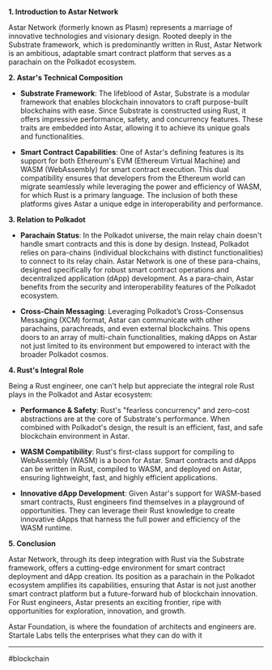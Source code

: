 **1. Introduction to Astar Network**

Astar Network (formerly known as Plasm) represents a marriage of innovative technologies and visionary design. Rooted deeply in the Substrate framework, which is predominantly written in Rust, Astar Network is an ambitious, adaptable smart contract platform that serves as a parachain on the Polkadot ecosystem.

**2. Astar's Technical Composition**

- **Substrate Framework**: The lifeblood of Astar, Substrate is a modular framework that enables blockchain innovators to craft purpose-built blockchains with ease. Since Substrate is constructed using Rust, it offers impressive performance, safety, and concurrency features. These traits are embedded into Astar, allowing it to achieve its unique goals and functionalities.
    
- **Smart Contract Capabilities**: One of Astar's defining features is its support for both Ethereum's EVM (Ethereum Virtual Machine) and WASM (WebAssembly) for smart contract execution. This dual compatibility ensures that developers from the Ethereum world can migrate seamlessly while leveraging the power and efficiency of WASM, for which Rust is a primary language. The inclusion of both these platforms gives Astar a unique edge in interoperability and performance.
    

**3. Relation to Polkadot**

- **Parachain Status**: In the Polkadot universe, the main relay chain doesn't handle smart contracts and this is done by design. Instead, Polkadot relies on para-chains (individual blockchains with distinct functionalities) to connect to its relay chain. Astar Network is one of these para-chains, designed specifically for robust smart contract operations and decentralized application (dApp) development. As a para-chain, Astar benefits from the security and interoperability features of the Polkadot ecosystem.
    
- **Cross-Chain Messaging**: Leveraging Polkadot’s Cross-Consensus Messaging (XCM) format, Astar can communicate with other parachains, parachreads, and even external blockchains. This opens doors to an array of multi-chain functionalities, making dApps on Astar not just limited to its environment but empowered to interact with the broader Polkadot cosmos.
    

**4. Rust's Integral Role**

Being a Rust engineer, one can't help but appreciate the integral role Rust plays in the Polkadot and Astar ecosystem:

- **Performance & Safety**: Rust's "fearless concurrency" and zero-cost abstractions are at the core of Substrate's performance. When combined with Polkadot's design, the result is an efficient, fast, and safe blockchain environment in Astar.
    
- **WASM Compatibility**: Rust's first-class support for compiling to WebAssembly (WASM) is a boon for Astar. Smart contracts and dApps can be written in Rust, compiled to WASM, and deployed on Astar, ensuring lightweight, fast, and highly efficient applications.
    
- **Innovative dApp Development**: Given Astar's support for WASM-based smart contracts, Rust engineers find themselves in a playground of opportunities. They can leverage their Rust knowledge to create innovative dApps that harness the full power and efficiency of the WASM runtime.
    

**5. Conclusion**

Astar Network, through its deep integration with Rust via the Substrate framework, offers a cutting-edge environment for smart contract deployment and dApp creation. Its position as a parachain in the Polkadot ecosystem amplifies its capabilities, ensuring that Astar is not just another smart contract platform but a future-forward hub of blockchain innovation. For Rust engineers, Astar presents an exciting frontier, ripe with opportunities for exploration, innovation, and growth.


Astar Foundation, is where the foundation of architects and engineers are.  Startale Labs tells the enterprises what they can do with it

---
#blockchain 
